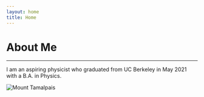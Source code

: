 ```yaml
---
layout: home
title: Home
---
```


# About Me
------------
I am an aspiring physicist who graduated from UC Berkeley in May 2021 with a B.A. in Physics.

![Mount Tamalpais](tam.jpg)

